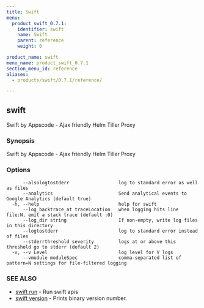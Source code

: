 ```yaml
---
title: Swift
menu:
  product_swift_0.7.1:
    identifier: swift
    name: Swift
    parent: reference
    weight: 0

product_name: swift
menu_name: product_swift_0.7.1
section_menu_id: reference
aliases:
  - products/swift/0.7.1/reference/

---
```

## swift

Swift by Appscode - Ajax friendly Helm Tiller Proxy

### Synopsis

Swift by Appscode - Ajax friendly Helm Tiller Proxy

### Options

```
      --alsologtostderr                  log to standard error as well as files
      --analytics                        Send analytical events to Google Analytics (default true)
  -h, --help                             help for swift
      --log_backtrace_at traceLocation   when logging hits line file:N, emit a stack trace (default :0)
      --log_dir string                   If non-empty, write log files in this directory
      --logtostderr                      log to standard error instead of files
      --stderrthreshold severity         logs at or above this threshold go to stderr (default 2)
  -v, --v Level                          log level for V logs
      --vmodule moduleSpec               comma-separated list of pattern=N settings for file-filtered logging
```

### SEE ALSO

* [swift run](/products/swift/0.7.1/reference/swift_run)	 - Run swift apis
* [swift version](/products/swift/0.7.1/reference/swift_version)	 - Prints binary version number.

